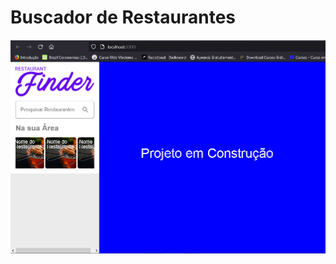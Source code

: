<h1 textalign="center">Buscador de Restaurantes</h1>
<img textalign="center" src="./image/print.png"></img>